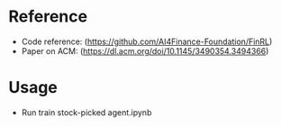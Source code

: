 # Reference

- Code reference: (https://github.com/AI4Finance-Foundation/FinRL)
- Paper on ACM: (https://dl.acm.org/doi/10.1145/3490354.3494366)



# Usage

- Run train stock-picked agent.ipynb